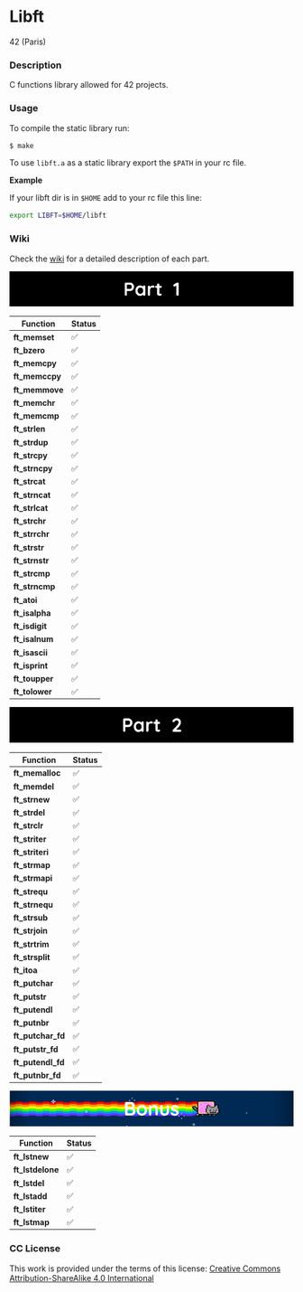 # **Libft**

42 (Paris)

### **Description**

C functions library allowed for 42 projects.

### **Usage**

To compile the static library run:

```bash
$ make
```

To use `libft.a` as a static library export the `$PATH` in your rc file.

**Example**

If your libft dir is in `$HOME` add to your rc file this line:

```bash
export LIBFT=$HOME/libft
```

### **Wiki**

Check the [wiki](https://github.com/gcamerli/libft/wiki) for a detailed description of each part.

![Part 1](images/part_1.png)

| Function        |        Status      |
|-----------------|--------------------|
| **ft_memset**   | :white_check_mark: |
| **ft_bzero**    | :white_check_mark: |
| **ft_memcpy**   | :white_check_mark: |
| **ft_memccpy**  | :white_check_mark: |
| **ft_memmove**  | :white_check_mark: |
| **ft_memchr**   | :white_check_mark: |
| **ft_memcmp**   | :white_check_mark: |
| **ft_strlen**   | :white_check_mark: |
| **ft_strdup**   | :white_check_mark: |
| **ft_strcpy**   | :white_check_mark: |
| **ft_strncpy**  | :white_check_mark: |
| **ft_strcat**   | :white_check_mark: |
| **ft_strncat**  | :white_check_mark: |
| **ft_strlcat**  | :white_check_mark: |
| **ft_strchr**   | :white_check_mark: |
| **ft_strrchr**  | :white_check_mark: |
| **ft_strstr**   | :white_check_mark: |
| **ft_strnstr**  | :white_check_mark: |
| **ft_strcmp**   | :white_check_mark: |
| **ft_strncmp**  | :white_check_mark: |
| **ft_atoi**     | :white_check_mark: |
| **ft_isalpha**  | :white_check_mark: |
| **ft_isdigit**  | :white_check_mark: |
| **ft_isalnum**  | :white_check_mark: |
| **ft_isascii**  | :white_check_mark: |
| **ft_isprint**  | :white_check_mark: |
| **ft_toupper**  | :white_check_mark: |
| **ft_tolower**  | :white_check_mark: |

![Part 2](images/part_2.png)

| Function          |        Status       |
|-------------------|---------------------|
| **ft_memalloc**   | :white_check_mark:  |
| **ft_memdel**     | :white_check_mark:  |
| **ft_strnew**     | :white_check_mark:  |
| **ft_strdel**     | :white_check_mark:  |
| **ft_strclr**     | :white_check_mark:  |
| **ft_striter**    | :white_check_mark:  |
| **ft_striteri**   | :white_check_mark:  |
| **ft_strmap**     | :white_check_mark:  |
| **ft_strmapi**    | :white_check_mark:  |
| **ft_strequ**     | :white_check_mark:  |
| **ft_strnequ**    | :white_check_mark:  |
| **ft_strsub**     | :white_check_mark:  |
| **ft_strjoin**    | :white_check_mark:  |
| **ft_strtrim**    | :white_check_mark:  |
| **ft_strsplit**   | :white_check_mark:  |
| **ft_itoa**       | :white_check_mark:  |
| **ft_putchar**    | :white_check_mark:  |
| **ft_putstr**     | :white_check_mark:  |
| **ft_putendl**    | :white_check_mark:  |
| **ft_putnbr**     | :white_check_mark:  |
| **ft_putchar_fd** | :white_check_mark:  |
| **ft_putstr_fd**  | :white_check_mark:  |
| **ft_putendl_fd** | :white_check_mark:  |
| **ft_putnbr_fd**  | :white_check_mark:  |

![Bonus](images/bonus.png)

| Function          |        Status       |
|-------------------|---------------------|
| **ft_lstnew**     |  :white_check_mark: |
| **ft_lstdelone**  |  :white_check_mark: |
| **ft_lstdel**     |  :white_check_mark: |
| **ft_lstadd**     |  :white_check_mark: |
| **ft_lstiter**    |  :white_check_mark: |
| **ft_lstmap**     |  :white_check_mark: |

### **CC License**

This work is provided under the terms of this license: [Creative Commons Attribution-ShareAlike 4.0 International](https://creativecommons.org/licenses/by-sa/4.0/)
